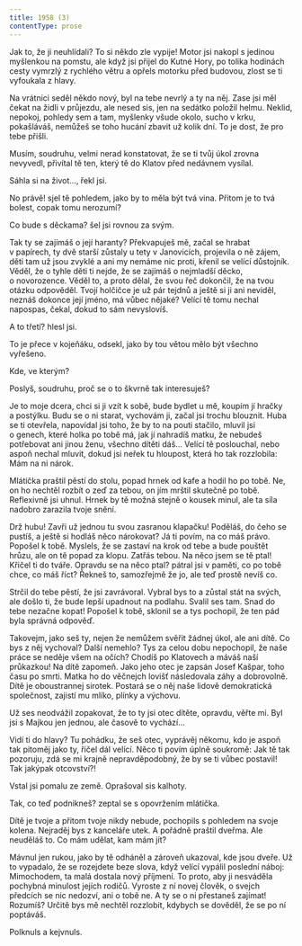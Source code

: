 ```yaml
---
title: 1958 (3)
contentType: prose
---
```


Jak to, že ji neuhlídali? To si někdo zle vypije! Motor jsi nakopl s jedinou myšlenkou na pomstu, ale když jsi přijel do Kutné Hory, po tolika hodinách cesty vymrzlý z rychlého větru a opřels motorku před budovou, zlost se ti vyfoukala z hlavy.

Na vrátnici seděl někdo nový, byl na tebe nevrlý a ty na něj. Zase jsi měl čekat na židli v průjezdu, ale nesed sis, jen na sedátko položil helmu. Neklid, nepokoj, pohledy sem a tam, myšlenky všude okolo, sucho v krku, pokašláváš, nemůžeš se toho hucání zbavit už kolik dní. To je dost, že pro tebe přišli.

Musím, soudruhu, velmi nerad konstatovat, že se ti tvůj úkol zrovna nevyvedl, přivítal tě ten, který tě do Klatov před nedávnem vysílal.

Sáhla si na život…, řekl jsi.

No právě! sjel tě pohledem, jako by to měla být tvá vina. Přitom je to tvá bolest, copak tomu nerozumí?

Co bude s děckama? šel jsi rovnou za svým.

Tak ty se zajímáš o její haranty? Překvapuješ mě, začal se hrabat v papírech, ty dvě starší zůstaly u tety v Janovicích, projevila o ně zájem, děti tam už jsou zvyklé a ani my nemáme nic proti, křenil se velící důstojník. Věděl, že o tyhle děti ti nejde, že se zajímáš o nejmladší děcko, o novorozence. Věděl to, a proto dělal, že svou řeč dokončil, že na tvou otázku odpověděl. Tvojí holčičce je už pár tejdnů a ještě si ji ani neviděl, neznáš dokonce její jméno, má vůbec nějaké? Velící tě tomu nechal napospas, čekal, dokud to sám nevyslovíš.

A to třetí? hlesl jsi.

To je přece v kojeňáku, odsekl, jako by tou větou mělo být všechno vyřešeno.

Kde, ve kterým?

Poslyš, soudruhu, proč se o to škvrně tak interesuješ?

Je to moje dcera, chci si ji vzít k sobě, bude bydlet u mě, koupím jí hračky a postýlku. Budu se o ni starat, vychovám ji, začal jsi trochu blouznit. Huba se ti otevřela, napovídal jsi toho, že by to na pouti stačilo, mluvil jsi o genech, které holka po tobě má, jak jí nahradíš matku, že nebudeš potřebovat ani jinou ženu, všechno dítěti dáš… Velící tě poslouchal, nebo aspoň nechal mluvit, dokud jsi neřek tu hloupost, která ho tak rozzlobila: Mám na ni nárok.

Mlátička praštil pěstí do stolu, popad hrnek od kafe a hodil ho po tobě. Ne, on ho nechtěl rozbít o zeď za tebou, on jím mrštil skutečně po tobě. Reflexivně jsi uhnul. Hrnek by tě možná stejně o kousek minul, ale ta síla nadobro zarazila tvoje snění.

Drž hubu! Zavři už jednou tu svou zasranou klapačku! Poděláš, do čeho se pustíš, a ještě si hodláš něco nárokovat? Já ti povím, na co máš právo. Popošel k tobě. Myslels, že se zastaví na krok od tebe a bude pouštět hrůzu, ale on tě popad za klopu. Zatřás tebou. Na něco jsem se tě ptal! Křičel ti do tváře. Opravdu se na něco ptal? pátral jsi v paměti, co po tobě chce, co máš říct? Řekneš to, samozřejmě že jo, ale teď prostě nevíš co.

Strčil do tebe pěstí, že jsi zavrávoral. Vybral bys to a zůstal stát na svých, ale došlo ti, že bude lepší upadnout na podlahu. Svalil ses tam. Snad do tebe nezačne kopat! Popošel k tobě, sklonil se a tys pochopil, že ten pád byla správná odpověď.

Takovejm, jako seš ty, nejen že nemůžem svěřit žádnej úkol, ale ani dítě. Co bys z něj vychoval? Další nemehlo? Tys za celou dobu nepochopil, že naše práce se neděje všem na očích? Chodíš po Klatovech a máváš naší průkazkou! Na dítě zapomeň. Jako jeho otec je zapsán Josef Kašpar, toho času po smrti. Matka ho do věčnejch lovišť následovala záhy a dobrovolně. Dítě je oboustrannej sirotek. Postará se o něj naše lidově demokratická společnost, zajistí mu mlíko, plínky a výchovu.

Už ses neodvážil zopakovat, že to ty jsi otec dítěte, opravdu, věřte mi. Byl jsi s Majkou jen jednou, ale časově to vychází…

Vidí ti do hlavy? Tu pohádku, že seš otec, vyprávěj někomu, kdo je aspoň tak pitoměj jako ty, řičel dál velící. Něco ti povím úplně soukromě: Jak tě tak pozoruju, zdá se mi krajně nepravděpodobný, že by se ti vůbec postavil! Tak jakýpak otcovství?!

Vstal jsi pomalu ze země. Oprašoval sis kalhoty.

Tak, co teď podnikneš? zeptal se s opovržením mlátička.

Dítě je tvoje a přitom tvoje nikdy nebude, pochopils s pohledem na svoje kolena. Nejraděj bys z kanceláře utek. A pořádně praštil dveřma. Ale neuděláš to. Co mám udělat, kam mám jít?

Mávnul jen rukou, jako by tě odháněl a zároveň ukazoval, kde jsou dveře. Už to vypadalo, že se rozejdete beze slova, když velící vypálil poslední náboj: Mimochodem, ta malá dostala nový příjmení. To proto, aby ji nesváděla pochybná minulost jejích rodičů. Vyroste z ní novej člověk, o svejch předcích se nic nedozví, ani o tobě ne. A ty se o ni přestaneš zajímat! Rozumíš? Určitě bys mě nechtěl rozzlobit, kdybych se dověděl, že se po ní poptáváš.

Polknuls a kejvnuls.
